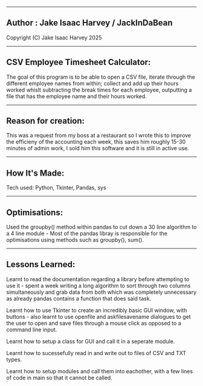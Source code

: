 --------------------------------------------
Author : Jake Isaac Harvey / JackInDaBean
--------------------------------------------

Copyright (C) Jake Isaac Harvey 2025

---------------------------------
CSV Employee Timesheet Calculator:
---------------------------------
The goal of this program is to be able to open a CSV file, iterate through the different employee names from within; collect and add up their hours worked whislt subtracting the break times for each employee, outputting a file that has the employee name and their hours worked.

---------------------------------
Reason for creation:
---------------------------------
This was a request from my boss at a restaurant so I wrote this to improve the efficieny of the accounting each week, this saves him roughly 15-30 minutes of admin work, I sold him this software and it is still in active use.

-------------
How It's Made:
-------------
Tech used: Python, Tkinter, Pandas, sys

-------------
Optimisations:
-------------
Used the groupby() method within pandas to cut down a 30 line algorithm to a 4 line module - Most of the pandas libray is responsible for the optimisations using methods such as groupby(), sum().

---------------
Lessons Learned:
---------------
Learnt to read the documentation regarding a library before attempting to use it - spent a week writing a long algorithm to sort through two columns simultaneously and grab data from both which was completely unnecessary as already pandas contains a function that does said task.

Learnt how to use Tkinter to create an incredibly basic GUI window, with buttons - also learnt to use openfile and askfilesavename dialogues to get the user to open and save files through a mouse click as opposed to a command line input.

Learnt how to setup a class for GUI and call it in a seperate module.

Learnt how to sucessefully read in and write out to files of CSV and TXT types.

Learnt how to setup modules and call them into eachother, with a few lines of code in main so that it cannot be called.
